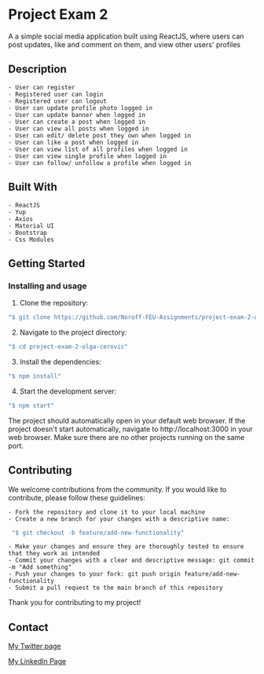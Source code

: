 # Project Exam 2

A a simple social media application built using ReactJS, where users can post updates, like and comment on them, and view other users' profiles

## Description

    - User can register
    - Registered user can login
    - Registered user can logout
    - User can update profile photo logged in
    - User can update banner when logged in
    - User can create a post when logged in
    - User can view all posts when logged in
    - User can edit/ delete post they own when logged in
    - User can like a post when logged in
    - User can view list of all profiles when logged in
    - User can view single profile when logged in
    - User can follow/ unfollow a profile when logged in

## Built With

    - ReactJS
    - Yup
    - Axios
    - Material UI
    - Bootstrap
    - Css Modules

## Getting Started

### Installing and usage

1. Clone the repository:

```bash
"$ git clone https://github.com/Noroff-FEU-Assignments/project-exam-2-olga-cerovic"
```

2. Navigate to the project directory:

```bash
"$ cd project-exam-2-olga-cerovic"
```

3. Install the dependencies:

```bash
"$ npm install"
```

4.  Start the development server:

```bash
"$ npm start"
```

The project should automatically open in your default web browser. If the project doesn't start automatically, navigate to http://localhost:3000 in your web browser. Make sure there are no other projects running on the same port.

## Contributing

We welcome contributions from the community. If you would like to contribute, please follow these guidelines:

    - Fork the repository and clone it to your local machine
    - Create a new branch for your changes with a descriptive name:

```bash
 "$ git checkout -b feature/add-new-functionality"
```

    - Make your changes and ensure they are thoroughly tested to ensure that they work as intended
    - Commit your changes with a clear and descriptive message: git commit -m "Add something"
    - Push your changes to your fork: git push origin feature/add-new-functionality
    - Submit a pull request to the main branch of this repository

Thank you for contributing to my project!

## Contact

[My Twitter page](https://twitter.com/CerovicOlga)

[My LinkedIn Page](www.linkedin.com/in/olga-cerovic)
